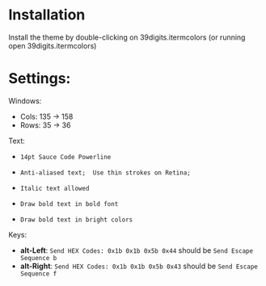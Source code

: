 # Installation

Install the theme by double-clicking on 39digits.itermcolors (or running open 39digits.itermcolors)

# Settings:

Windows:

- Cols: 135 -> 158
- Rows: 35 -> 36

Text:

-     14pt Sauce Code Powerline
-     Anti-aliased text;  Use thin strokes on Retina;
-     Italic text allowed
-     Draw bold text in bold font
-     Draw bold text in bright colors

Keys:

- **alt-Left**: `Send HEX Codes: 0x1b 0x1b 0x5b 0x44` should be `Send Escape Sequence b`
- **alt-Right**: `Send HEX Codes: 0x1b 0x1b 0x5b 0x43` should be `Send Escape Sequence f`
